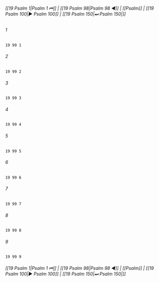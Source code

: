 
###### [[19 Psalm 1|Psalm 1 ⏮]] | [[19 Psalm 98|Psalm 98 ◀]] | [[Psalm]] | [[19 Psalm 100|▶ Psalm 100]] | [[19 Psalm 150|⏭ Psalm 150|]]

###### 1
``` verse
19 99 1 
```
###### 2
``` verse
19 99 2 
```
###### 3
``` verse
19 99 3 
```
###### 4
``` verse
19 99 4 
```
###### 5
``` verse
19 99 5 
```
###### 6
``` verse
19 99 6 
```
###### 7
``` verse
19 99 7 
```
###### 8
``` verse
19 99 8 
```
###### 9
``` verse
19 99 9 
```

###### [[19 Psalm 1|Psalm 1 ⏮]] | [[19 Psalm 98|Psalm 98 ◀]] | [[Psalm]] | [[19 Psalm 100|▶ Psalm 100]] | [[19 Psalm 150|⏭ Psalm 150|]]

